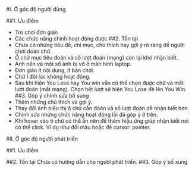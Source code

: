 #I. Ở góc độ người dùng

##1. Ưu điểm
- Trò chơi đơn giản
- Các chức năng chính hoạt động được
##2. Tồn tại
- Chưa có những tiêu đề, chỉ mục, chú thích hay gợi ý rõ ràng để người chơi doán chữ.
- Ô chữ mục tiêu đoán và số lượt đoán (mạng) còn lại khó nhận biết.
- Ảnh nền và một số ảnh bị vỡ ở màn hình laptop.
- Đơn giản ít nội dung, ít bàn chơi.
- Chữ I đôi lúc không hoạt động.
- Sau khi hiện You Lose hay You win vẫn có thể chọn được chữ và mất lượt đoán (mất mạng). Chọn hết lượt sẽ hiện You Lose đè lên You Win.
##3. Góp ý chỉnh sửa bổ sung
- Thêm những chú thích và gợi ý.
- Thay đổi ảnh biểu thị ô chữ cần đoán và số lượt đoán dễ nhận biết hơn.
- Chỉnh sửa những chức năng hoạt động lỗi đã góp ý ở trên.
- Khi hover vào ô chữ có thể ẩn nên để thêm hiệu ứng giúp nhận biết nơi có thể click. Ví dụ như đổi màu hoặc để cursor: pointer.

#II. Ở góc độ người phát triển

##1. Ưu điểm

##2. Tồn tại
Chưa có hướng dẫn cho người phát triển.
##3. Góp ý bổ xung
